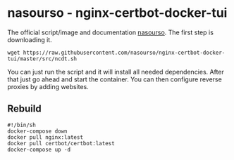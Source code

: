 # nasourso - nginx-certbot-docker-tui

The official script/image and documentation [nasourso](https://github.com/nasourso/nginx-certbot-docker-tui).
The first step is downloading it.

`wget https://raw.githubusercontent.com/nasourso/nginx-certbot-docker-tui/master/src/ncdt.sh`

You can just run the script and it will install all needed dependencies.
After that just go ahead and start the container.
You can then configure reverse proxies by adding websites.

## Rebuild

```shell
#!/bin/sh
docker-compose down
docker pull nginx:latest
docker pull certbot/certbot:latest
docker-compose up -d
```
